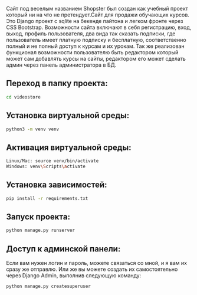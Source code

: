 Сайт под веселым названием Shopster был создан как учебный проект который ни на что не претендует.Сайт для продажи обучающих курсов. Это Django проект с sqlite на бекенде пайтона и легком фронте через CSS Bootstrap. Возможности сайта включают в себя регистрацию, вход, выход, профиль пользователя, два вида так сказать подписки, где пользователь имеет платную подписку и бесплатную, соответственно  полный и не полный доступ к курсам и их урокам. Так же реализован функционал возможности пользователю быть редактором который может сам добавлять курсы на сайты, редактором его может сделать админ через панель администратора в БД.

## Переход в папку проекта: 
```bash
cd videostore 
```
## Установка виртуальной среды: 
```bash
python3 -m venv venv
```
## Активация виртуальной среды:
```bash
Linux/Mac: source venv/bin/activate
Windows: venv\Scripts\activate
```

## Установка зависимостей:
```bash
pip install -r requirements.txt
```
## Запуск проекта: 
```bash
python manage.py runserver
```

## Доступ к админской панели:
Если вам нужен логин и пароль, можете связаться со мной, и я вам их сразу же отправлю. Или же вы можете создать их самостоятельно через Django Admin, выполнив следующую команду:

```bash
python manage.py createsuperuser
```
